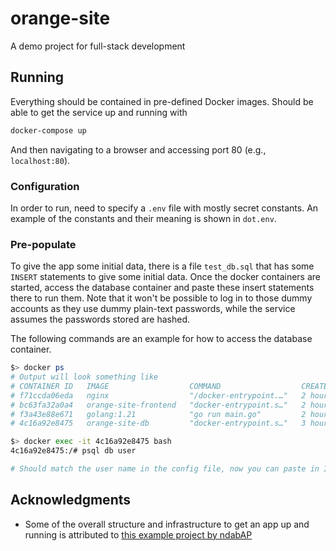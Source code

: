 # orange-site

A demo project for full-stack development

## Running

Everything should be contained in pre-defined Docker images. Should be able to get the service up and running with

```bash
docker-compose up
```

And then navigating to a browser and accessing port 80 (e.g., `localhost:80`).

### Configuration

In order to run, need to specify a `.env` file with mostly secret constants. An example of the constants and their meaning is shown in `dot.env`.

### Pre-populate

To give the app some initial data, there is a file `test_db.sql` that has some `INSERT` statements to give some initial data. Once the docker containers are started, access the database container and paste these insert statements there to run them. Note that it won't be possible to log in to those dummy accounts as they use dummy plain-text passwords, while the service assumes the passwords stored are hashed.

The following commands are an example for how to access the database container.

```bash
$> docker ps
# Output will look something like
# CONTAINER ID   IMAGE                  COMMAND                  CREATED       STATUS          PORTS                    NAMES
# f71ccda06eda   nginx                  "/docker-entrypoint.…"   2 hours ago   Up 2 hours      0.0.0.0:80->80/tcp       orange-site-nginx-1
# bc63fa32a0a4   orange-site-frontend   "docker-entrypoint.s…"   2 hours ago   Up 2 hours      0.0.0.0:8080->8080/tcp   orange-site-frontend-1
# f3a43e88e671   golang:1.21            "go run main.go"         2 hours ago   Up 22 minutes   0.0.0.0:3000->3000/tcp   backend
# 4c16a92e8475   orange-site-db         "docker-entrypoint.s…"   3 hours ago   Up 2 hours      5432/tcp                 orange-site-db-1

$> docker exec -it 4c16a92e8475 bash
4c16a92e8475:/# psql db user

# Should match the user name in the config file, now you can paste in INSERT statements
```

## Acknowledgments

- Some of the overall structure and infrastructure to get an app up and running is attributed to [this example project by ndabAP](https://github.com/ndabAP/vue-go-example/tree/master)
